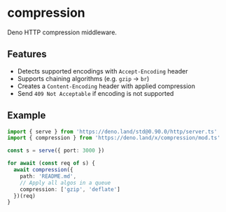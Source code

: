 # compression

Deno HTTP compression middleware.

## Features

- Detects supported encodings with `Accept-Encoding` header
- Supports chaining algorithms (e.g. `gzip` -> `br`)
- Creates a `Content-Encoding` header with applied compression
- Send `409 Not Acceptable` if encoding is not supported

## Example

```ts
import { serve } from 'https://deno.land/std@0.90.0/http/server.ts'
import { compression } from 'https://deno.land/x/compression/mod.ts'

const s = serve({ port: 3000 })

for await (const req of s) {
  await compression({
    path: 'README.md',
    // Apply all algos in a queue
    compression: ['gzip', 'deflate']
  })(req)
}
```
